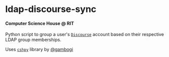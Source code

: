 # ldap-discourse-sync
#### Computer Science House @ RIT


Python script to group a user's [`Discourse`](https://github.com/discourse/discourse) account based on their respective LDAP group memberships.

Uses [`cshpy`](https://github.com/gambogi/cshpy) library by [@gambogi](https://github.com/gambogi)
